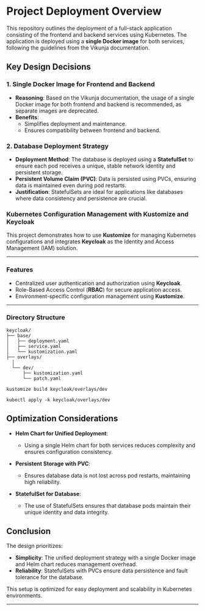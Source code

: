 # Project Deployment Overview

This repository outlines the deployment of a full-stack application consisting of the frontend and backend services using Kubernetes. The application is deployed using a **single Docker image** for both services, following the guidelines from the Vikunja documentation.

## Key Design Decisions

### 1. **Single Docker Image for Frontend and Backend**
   - **Reasoning**: Based on the Vikunja documentation, the usage of a single Docker image for both frontend and backend is recommended, as separate images are deprecated.
   - **Benefits**:
     - Simplifies deployment and maintenance.
     - Ensures compatibility between frontend and backend.

### 2. **Database Deployment Strategy**
   - **Deployment Method**: The database is deployed using a **StatefulSet** to ensure each pod receives a unique, stable network identity and persistent storage.
   - **Persistent Volume Claim (PVC)**: Data is persisted using PVCs, ensuring data is maintained even during pod restarts.
   - **Justification**: StatefulSets are ideal for applications like databases where data consistency and persistence are crucial.

### Kubernetes Configuration Management with Kustomize and Keycloak

This project demonstrates how to use **Kustomize** for managing Kubernetes configurations and integrates **Keycloak** as the Identity and Access Management (IAM) solution.

---

### Features

- Centralized user authentication and authorization using **Keycloak**.
- Role-Based Access Control (**RBAC**) for secure application access.
- Environment-specific configuration management using **Kustomize**.

---

### Directory Structure

  ```
  keycloak/
├── base/
│   ├── deployment.yaml
│   ├── service.yaml
│   └── kustomization.yaml
├── overlays/
    │
    └── dev/
        ├── kustomization.yaml
        └── patch.yaml

kustomize build keycloak/overlays/dev

kubectl apply -k keycloak/overlays/dev
  ```

## Optimization Considerations

- **Helm Chart for Unified Deployment**: 
  - Using a single Helm chart for both services reduces complexity and ensures configuration consistency.
  
- **Persistent Storage with PVC**:
  - Ensures database data is not lost across pod restarts, maintaining high reliability.

- **StatefulSet for Database**:
  - The use of StatefulSets ensures that database pods maintain their unique identity and data integrity.

## Conclusion

The design prioritizes:
- **Simplicity**: The unified deployment strategy with a single Docker image and Helm chart reduces management overhead.
- **Reliability**: StatefulSets with PVCs ensure data persistence and fault tolerance for the database.

This setup is optimized for easy deployment and scalability in Kubernetes environments.

---
